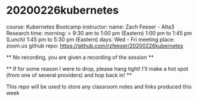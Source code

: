 # 20200226kubernetes
course: Kubernetes Bootcamp
instructor:
  name: Zach Feeser - Alta3 Research
time:
  morning: >
    9:30 am to 1:00 pm (Eastern)
    1:00 pm to 1:45 pm (Lunch)
    1:45 pm to 5:30 pm (Eastern)
  days: Wed - Fri
meeting place: zoom.us
github repo: https://github.com/rzfeeser/20200226kubernetes

** No recording, you are given a recording of the session **

** If for some reason I were to drop, please hang tight! I'll make a hot spot (from one of several providers) and hop back in! **

This repo will be used to store any classroom notes and links produced this week